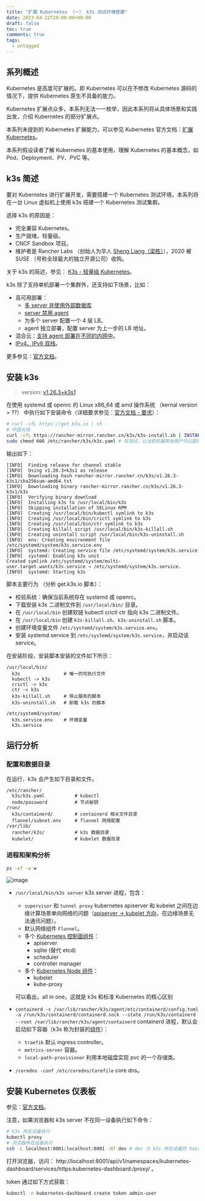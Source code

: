 ```yaml
---
title: "扩展 Kubernetes （一） k3s 测试环境搭建"
date: 2023-04-22T20:00:00+08:00
draft: false
toc: true
comments: true
tags:
  - untagged
---
```


## 系列概述

Kubernetes 是高度可扩展的。即 Kubernetes 可以在不修改 Kubernetes 源码的情况下，提供 Kubernetes 原生不具备的能力。

Kubernetes 扩展点众多，本系列无法一一枚举，因此本系列将从具体场景和实践出发，介绍 Kubernetes 的部分扩展点。

本系列未提到的 Kubernetes 扩展能力，可以参见 Kubernetes 官方文档：[扩展 Kubernetes](https://kubernetes.io/zh-cn/docs/concepts/extend-kubernetes/)。

本系列假设读者了解 Kubernetes 的基本使用，理解 Kubernetes 的基本概念，如 Pod、Deployment、PV、PVC 等。

## k3s 简述

要对 Kubernetes 进行扩展开发，需要搭建一个 Kubernetes 测试环境，本系列将在一台 Linux 虚拟机上使用 k3s 搭建一个 Kubernetes 测试集群。

选择 k3s 的原因是：

* 完全兼容 Kubernetes。
* 生产就绪，轻量级。
* CNCF Sandbox 项目。
* 维护者是 Rancher Labs （创始人为华人 [Sheng Liang（梁胜）](https://2d2d.io/s1/rancher/)），2020 被 SUSE （号称全球最大的独立开源公司）收购。

关于 k3s 的简述，参见： [K3s - 轻量级 Kubernetes](https://docs.k3s.io/zh/)。

k3s 除了支持单机部署一个集群外，还支持如下场景，比如：

* 高可用部署：
    * [多 server 并使用外部数据库](https://docs.k3s.io/zh/architecture#%E5%85%B7%E6%9C%89%E5%A4%96%E9%83%A8%E6%95%B0%E6%8D%AE%E5%BA%93%E7%9A%84%E9%AB%98%E5%8F%AF%E7%94%A8-k3s-server)
    * [server 禁用 agent](https://docs.k3s.io/zh/advanced#%E8%BF%90%E8%A1%8C%E6%97%A0-agent-%E7%9A%84-server%E5%AE%9E%E9%AA%8C%E6%80%A7)
    * 为多个 server 配置一个 4 层 LB。
    * agent 独立部署，配置 server 为上一步的 LB 地址。
* 混合云：[支持 agent 部署在不同的内网中](https://docs.k3s.io/zh/installation/network-options#%E5%88%86%E5%B8%83%E5%BC%8F%E6%B7%B7%E5%90%88%E6%88%96%E5%A4%9A%E4%BA%91%E9%9B%86%E7%BE%A4)。
* [IPv4、IPv6 双栈](https://docs.k3s.io/zh/installation/network-options#%E5%8F%8C%E6%A0%88-ipv4--ipv6-%E7%BD%91%E7%BB%9C)。

更多参见：[官方文档](https://docs.k3s.io/zh/)。

## 安装 k3s

> version: [v1.26.3+k3s1](https://github.com/k3s-io/k3s/tree/v1.26.3+k3s1)

在使用 systemd 或 openrc 的 Linux x86_64 或 amd 操作系统 （kernal version > ??） 中执行如下安装命令（详细要求参见：[官方文档 - 要求](https://docs.k3s.io/zh/installation/requirements)）：

```bash
# curl -sfL https://get.k3s.io | sh -
# 中国大陆
curl -sfL https://rancher-mirror.rancher.cn/k3s/k3s-install.sh | INSTALL_K3S_MIRROR=cn sh -
sudo chmod 666 /etc/rancher/k3s/k3s.yaml # 仅测试，让当前机器其他用户可以直接通过 kubectl 操作集群。
```

输出如下：

```
[INFO]  Finding release for channel stable
[INFO]  Using v1.26.3+k3s1 as release
[INFO]  Downloading hash rancher-mirror.rancher.cn/k3s/v1.26.3-k3s1/sha256sum-amd64.txt
[INFO]  Downloading binary rancher-mirror.rancher.cn/k3s/v1.26.3-k3s1/k3s
[INFO]  Verifying binary download
[INFO]  Installing k3s to /usr/local/bin/k3s
[INFO]  Skipping installation of SELinux RPM
[INFO]  Creating /usr/local/bin/kubectl symlink to k3s
[INFO]  Creating /usr/local/bin/crictl symlink to k3s
[INFO]  Creating /usr/local/bin/ctr symlink to k3s
[INFO]  Creating killall script /usr/local/bin/k3s-killall.sh
[INFO]  Creating uninstall script /usr/local/bin/k3s-uninstall.sh
[INFO]  env: Creating environment file /etc/systemd/system/k3s.service.env
[INFO]  systemd: Creating service file /etc/systemd/system/k3s.service
[INFO]  systemd: Enabling k3s unit
Created symlink /etc/systemd/system/multi-user.target.wants/k3s.service → /etc/systemd/system/k3s.service.
[INFO]  systemd: Starting k3s
```

脚本主要行为 （分析 get.k3s.io 脚本）：

* 校验系统：确保当前系统存在 systemd 或 openrc。
* 下载安装 k3s 二进制文件到 `/usr/local/bin/` 目录。
* 在 `/usr/local/bin` 创建软链 kubectl crictl ctr 指向 k3s 二进制文件。
* 在 `/usr/local/bin` 创建 `k3s-killall.sh`、`k3s-uninstall.sh` 脚本。
* 创建环境变量文件 `/etc/systemd/system/k3s.service.env`。
* 安装 systemd service 到 `/etc/systemd/system/k3s.service`，并启动该 service。

在安装阶段，安装脚本安装的文件如下所示：

```
/usr/local/bin/
  k3s                # 唯一的可执行文件
  kubectl -> k3s
  crictl -> k3s
  ctr -> k3s
  k3s-killall.sh     # 停止服务的脚本
  k3s-uninstall.sh   # 卸载 k3s 的脚本

/etc/systemd/system/
  k3s.service.env    # 环境变量
  k3s.service
```

## 运行分析

### 配置和数据目录

在运行，k3s 会产生如下目录和文件。

```
/etc/rancher/
  k3s/k3s.yaml           # kubectl
  node/password          # 节点秘钥
/run/
  k3s/containerd/        # containerd 相关文件目录
  flannel/subnet.env     # flannel 网络配置
/var/lib/
  rancher/k3s/           # k3s 数据目录
  kubelet/               # kubelet 数据目录
```

### 进程和架构分析

```bash
ps -ef -w w
```

![image](/image/how-it-works-k3s-revised-9c025ef482404bca2e53a89a0ba7a3c5.svg)

* `/usr/local/bin/k3s server` k3s server 进程，包含：
    * `supervisor` 和 `tunnel proxy` kubernetes apiserver 和 kubelet 之间在边缘计算场景单向网络的问题（[apiserver -> kubelet 方向](https://kubernetes.io/zh-cn/docs/concepts/architecture/control-plane-node-communication/#api-server-to-kubelet)，在边缘场景无法通讯问题）。
    * 默认网络组件 `Flunnel`。
    * 多个 [Kubernetes 控制面组件](https://kubernetes.io/zh-cn/docs/concepts/overview/components/#control-plane-components)：
        * apiserver
        * sqlite (替代 etcd)
        * scheduler
        * controller manager
    * 多个 [Kubernetes Node 组件](https://kubernetes.io/zh-cn/docs/concepts/overview/components/#node-components)：
        * kubelet
        * kube-proxy

    可以看出，all in one，这就是 k3s 和标准 Kubernetes 的核心区别

* `containerd -c /var/lib/rancher/k3s/agent/etc/containerd/config.toml -a /run/k3s/containerd/containerd.sock --state /run/k3s/containerd --root /var/lib/rancher/k3s/agent/containerd` containerd 进程，默认会启动如下容器（k3s 称为封装的[组件](https://docs.k3s.io/zh/installation/packaged-components#%E5%B0%81%E8%A3%85%E7%9A%84%E7%BB%84%E4%BB%B6)）：
    * `traefik` 默认 ingress controller。
    * `metrics-server` 容器。
    * `local-path-provisioner` 利用本地磁盘实现 pvc 的一个存储类。
* `/coredns -conf /etc/coredns/Corefile` core dns。

## 安装 Kubernetes 仪表板

参见：[官方文档](https://docs.k3s.io/zh/installation/kube-dashboard)。

注意，如果浏览器和 k3s server 不在同一设备执行如下命令：

```bash
# k3s 所在设备执行
kubectl proxy
# 浏览器所在设备执行
ssh -L localhost:8001:localhost:8001 -NT dev # dev 为 k3s 所在设备的 host
```

打开浏览器，访问：  http://localhost:8001/api/v1/namespaces/kubernetes-dashboard/services/https:kubernetes-dashboard:/proxy/ 。

token 通过如下方式获取：

```bash
kubectl -n kubernetes-dashboard create token admin-user
```
